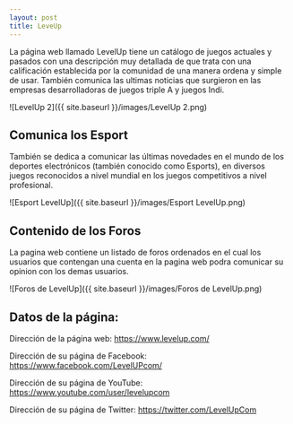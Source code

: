 ```yaml
---
layout: post
title: LeveUp
---
```


La página web llamado LevelUp tiene un catálogo de juegos actuales y pasados con una descripción muy detallada de que trata con una calificación establecida por la comunidad de una manera ordena y simple de usar. También comunica las ultimas noticias que surgieron en las empresas desarrolladoras de juegos triple A y juegos Indi.

![LevelUp 2]({{ site.baseurl }}/images/LevelUp 2.png)

## Comunica los Esport

También se dedica a comunicar las últimas novedades en el mundo de los deportes electrónicos (también conocido como Esports), en diversos juegos reconocidos a nivel mundial en los juegos competitivos a nivel profesional. 

![Esport LevelUp]({{ site.baseurl }}/images/Esport LevelUp.png)

## Contenido de los Foros

La pagina web contiene un listado de foros ordenados en el cual los usuarios que contengan una cuenta en la pagina web podra comunicar su opinion con los demas usuarios.

![Foros de LevelUp]({{ site.baseurl }}/images/Foros de LevelUp.png)

## Datos de la página:

Dirección de la página web: https://www.levelup.com/

Dirección de su página de Facebook: https://www.facebook.com/LevelUPcom/

Dirección de su página de YouTube: https://www.youtube.com/user/levelupcom

Dirección de su página de Twitter: https://twitter.com/LevelUpCom
